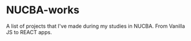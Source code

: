 # NUCBA-works
A list of projects that I've made during my studies in NUCBA. From Vanilla JS to REACT apps.
